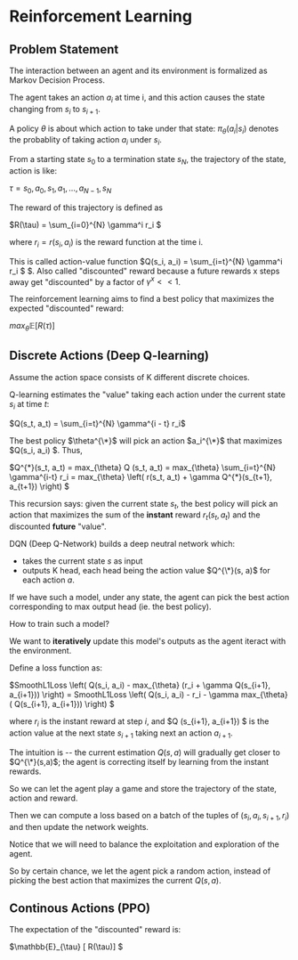 # Reinforcement Learning

## Problem Statement
The interaction between an agent and its environment is formalized as Markov Decision Process.

The agent takes an action $a_i$ at time i, and this action causes the state changing from $s_i$ to $s_{i+1}$. 

A policy $\theta$ is about which action to take under that state: $\pi_{\theta}(a_{i} | s_i)$ denotes the probablity of taking action $a_i$ under $s_i$.

From a starting state $s_0$ to a termination state $s_N$, the trajectory of the state, action is like:

$\tau = s_0, a_0, s_1, a_1, \dots, a_{N-1}, s_N$

The reward of this trajectory is defined as

$R(\tau) = \sum_{i=0}^{N} \gamma^i r_i $

where $r_i = r(s_i, a_i)$ is the reward function at the time i.

This is called action-value function $Q(s_i, a_i) = \sum_{i=t}^{N} \gamma^i r_i $ $. Also called "discounted" reward because a future rewards x steps away get "discounted" by a factor of $\gamma^x << 1$.

The reinforcement learning aims to find a best policy that maximizes the expected "discounted" reward:

$max_{\theta} \mathbb{E}[ R(\tau) ]$

## Discrete Actions (Deep Q-learning)

Assume the action space consists of K different discrete choices.

Q-learning estimates the "value" taking each action under the current state $s_i$ at time $t$:

$Q(s_t, a_t) = \sum_{i=t}^{N} \gamma^{i - t} r_i$

The best policy $\theta^{\*}$ will pick an action $a_i^{\*}$ that maximizes $Q(s_i, a_i) $. Thus,

$Q^{\*}(s_t, a_t) = max_{\theta} Q (s_t, a_t) = max_{\theta} \sum_{i=t}^{N} \gamma^{i-t} r_i = max_{\theta} \left( r(s_t, a_t) + \gamma Q^{\*}(s_{t+1}, a_{t+1}) \right) $

This recursion says: given the current state $s_t$, the best policy will pick an action that maximizes the sum of the **instant** reward $r_t(s_t, a_t)$ and the discounted **future** "value".

DQN (Deep Q-Network) builds a deep neutral network which:
- takes the current state $s$ as input
- outputs K head, each head being the action value $Q^{\*}(s, a)$ for each action $a$.

If we have such a model, under any state, the agent can pick the best action corresponding to max output head (ie. the best policy).

How to train such a model? 

We want to **iteratively** update this model's outputs as the agent iteract with the environment.

Define a loss function as:

$SmoothL1Loss \left( Q(s_i, a_i) - max_{\theta} (r_i + \gamma Q(s_{i+1}, a_{i+1})) \right) = SmoothL1Loss \left( Q(s_i, a_i) - r_i  - \gamma max_{\theta} ( Q(s_{i+1}, a_{i+1})) \right) $

where $r_i$ is the instant reward at step $i$, and $Q (s_{i+1}, a_{i+1}) $ is the action value at the next state $s_{i+1}$ taking next an action $a_{i+1}$.

The intuition is -- the current estimation $Q(s,a)$ will gradually get closer to $Q^{\*}(s,a)$; the agent is correcting itself by learning from the instant rewards.

So we can let the agent play a game and store the trajectory of the state, action and reward.

Then we can compute a loss based on a batch of the tuples of $(s_i, a_i, s_{i+1}, r_{i})$ and then update the network weights.

Notice that we will need to balance the exploitation and exploration of the agent. 

So by certain chance, we let the agent pick a random action, instead of picking the best action that maximizes the current $Q(s, a)$.

## Continous Actions (PPO)

The expectation of the "discounted" reward is:

$\mathbb{E}_{\tau} [ R(\tau)] $

